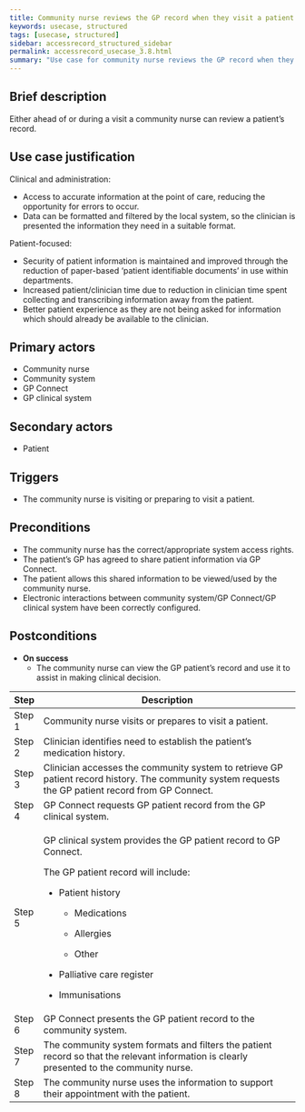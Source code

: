 ```yaml
---
title: Community nurse reviews the GP record when they visit a patient
keywords: usecase, structured
tags: [usecase, structured] 
sidebar: accessrecord_structured_sidebar
permalink: accessrecord_usecase_3.8.html
summary: "Use case for community nurse reviews the GP record when they visit a patient"
---
```


## Brief description
Either ahead of or during a visit a community nurse can review a patient’s record.

## Use case justification
Clinical and administration:
-   Access to accurate information at the point of care, reducing the opportunity for errors to occur.
-   Data can be formatted and filtered by the local system, so the clinician is presented the information they need in a suitable format.

Patient-focused:
-   Security of patient information is maintained and improved through the reduction of paper-based ‘patient identifiable documents’ in use within departments.
-   Increased patient/clinician time due to reduction in clinician time spent collecting and transcribing information away from the patient.
-   Better patient experience as they are not being asked for information which should already be available to the clinician.

## Primary actors
-   Community nurse
-   Community system
-   GP Connect
-   GP clinical system

## Secondary actors
-   Patient

## Triggers
-   The community nurse is visiting or preparing to visit a patient.

## Preconditions
-   The community nurse has the correct/appropriate system access rights.
-   The patient’s GP has agreed to share patient information via GP Connect.
-   The patient allows this shared information to be viewed/used by the community nurse.
-   Electronic interactions between community system/GP Connect/GP clinical system have been correctly configured.

## Postconditions
-   **On success**
    - The community nurse can view the GP patient’s record and use it to assist in making clinical decision.

<table>
<thead>
<tr class="header">
<th style="width:10%">Step</th>
<th>Description</th>
</tr>
</thead>
<tbody>
<tr class="odd">
<td>Step 1</td>
<td>Community nurse visits or prepares to visit a patient.</td>
</tr>
<tr class="even">
<td>Step 2</td>
<td>Clinician identifies need to establish the patient’s medication history.</td>
</tr>
<tr class="odd">
<td>Step 3</td>
<td>Clinician accesses the community system to retrieve GP patient record history. The community system requests the GP patient record from GP Connect.</td>
</tr>
<tr class="even">
<td>Step 4</td>
<td>GP Connect requests GP patient record from the GP clinical system.</td>
</tr>
<tr class="odd">
<td>Step 5</td>
<td><p>GP clinical system provides the GP patient record to GP Connect.</p>
<p>The GP patient record will include:</p>
<ul>
<li><p>Patient history</p></li>
<ul>    <li><p>Medications</p></li>
    <li><p>Allergies</p></li>
    <li><p>Other</p></li></ul>
<li><p>Palliative care register</p></li>
<li><p>Immunisations</p></li>
</ul></td>
</tr>
<tr class="even">
<td>Step 6</td>
<td>GP Connect presents the GP patient record to the community system.</td>
</tr>
<tr class="odd">
<td>Step 7</td>
<td>The community system formats and filters the patient record so that the relevant information is clearly presented to the community nurse.</td>
</tr>
<tr class="even">
<td>Step 8</td>
<td>The community nurse uses the information to support their appointment with the patient.</td>
</tr>
</tbody>
</table>
